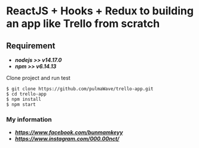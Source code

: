 
# ReactJS + Hooks + Redux to building an app like Trello from scratch


## Requirement


* ***nodejs >> v14.17.0***
* ***npm >> v6.14.13***


Clone project and run test

```
$ git clone https://github.com/pulmaWave/trello-app.git
$ cd trello-app
$ npm install
$ npm start
```

### My information

* ***https://www.facebook.com/bunmamkeyy***
* ***https://www.instagram.com/000.00nct/***

